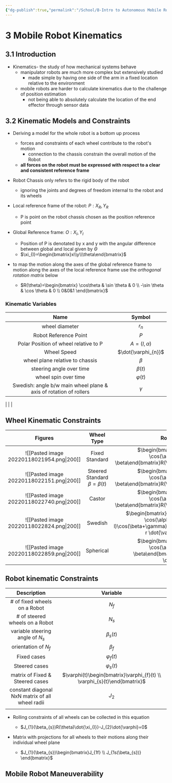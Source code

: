 ```yaml
---
{"dg-publish":true,"permalink":"/School/B-Intro to Autonomous Mobile Robots/","title":"Introduction to Autonomous Mobile Robots","tags":["book/textbook/MTRE"]}
---
```




# 3 Mobile Robot Kinematics

## 3.1 Introduction
- Kinematics- the study of how mechanical systems behave
	- manipulator robots are much more complex but extensively studied 
		- made simple by having one side of the arm in a fixed location relative to the environment
	- mobile robots are harder to calculate kinematics due to the challenge of position estimation
		- not being able to absolutely calculate the location of the end effector through sensor data

## 3.2 Kinematic Models and Constraints
- Deriving a model for the whole robot is a bottom up process
	- forces and constraints of each wheel contribute to the robot's motion
		- connection to the chassis constrain the overall motion of the Robot
	- **all forces on the robot must be expressed with respect to a clear and consistent reference frame**

- Robot Chassis only refers to the rigid body of the robot
	- ignoring the joints and degrees of freedom internal to the robot and its wheels

- Local reference frame of the robot: $P:{X_{R},Y_{R}}$ 
	- P is point on the robot chassis chosen as the position reference point
- Global Reference frame: $O:X_{I},Y_{I}$ 
	- Position of P is denotated by x and y with the angular difference between global and local given by $\Theta$ 
	-  $\xi_{I}=\begin{bmatrix}x\\y\\\theta\end{bmatrix}$ 
- to map the motion along the axes of the global reference frame to motion along the axes of the local reference frame use the *orthogonal rotation matrix* below
	-  $R(\theta)=\begin{bmatrix} \cos\theta & \sin \theta & 0 \\ -\sin \theta & \cos \theta & 0 \\ 0&0&1 \end{bmatrix}$ 

### Kinematic Variables

|                               Name                                |       Symbol        |
|:-----------------------------------------------------------------:|:-------------------:|
|                          wheel diameter                           |       $r_{n}$       |
|                       Robot Reference Point                       |         $P$         |
|               Polar Position of wheel relative to P               |   $A=(l,\alpha)$    |
|                            Wheel Speed                            | $\dot{\varphi_{n}}$ |
|                  wheel plane relative to chassis                  |       $\beta$       |
|                     steering angle over time                      |     $\beta(t)$      |
|                       wheel spin over time                        |    $\varphi(t)$     |
| Swedish: angle b/w main wheel plane & axis of rotation of rollers |      $\gamma$       |

|                                                                   |                     |


## Wheel Kinematic Constraints

|                  Figures                  |            Wheel Type             |                                                        Rolling Constraint                                                        |                                                                   Sliding Constraint                                                                   |
|:-----------------------------------------:|:---------------------------------:|:--------------------------------------------------------------------------------------------------------------------------------:|:------------------------------------------------------------------------------------------------------------------------------------------------------:|
| ![[Pasted image 20220118021954.png\|200]] |          Fixed Standard           |                   $\begin{bmatrix}\sin(\alpha+\beta)&-\cos(\alpha+\beta)&(-l)\cos \beta\end{bmatrix}R(\theta)\dot{\xi_I}-r\dot{\varphi}=0$                   |                                      $\begin{bmatrix}\cos(\alpha+\beta)&\sin(\alpha+\beta)&l\sin \beta\end{bmatrix}R(\theta) \dot{\xi_{I}}=0$                                      | 
|   ![[Pasted image 20220118022151.png\|200]]    | Steered Standard $\beta=\beta(t)$ |                   $\begin{bmatrix}\sin(\alpha+\beta)&-\cos(\alpha+\beta)&(-l)\cos \beta\end{bmatrix}R(\theta)\dot{\xi_I}-r\dot{\varphi}=0$                   |                                      $\begin{bmatrix}\cos(\alpha+\beta)&\sin(\alpha+\beta)&l\sin \beta\end{bmatrix}R(\theta) \dot{\xi_{I}}=0$                                      | 
|   ![[Pasted image 20220118022740.png\|200]]    |              Castor               |                   $\begin{bmatrix}\sin(\alpha+\beta)&-\cos(\alpha+\beta)&(-l)\cos \beta\end{bmatrix}R(\theta)\dot{\xi_I}-r\dot{\varphi}=0$                   |                              $\begin{bmatrix}\cos(\alpha+\beta)&\sin(\alpha+\beta)d&l\sin \beta\end{bmatrix}R(\theta)\dot{\xi_{I}}+d \dot{\beta}=0$                               | 
|   ![[Pasted image 20220118022824.png\|200]]    |              Swedish              | $\begin{bmatrix}\sin(\alpha+\beta+\gamma)&-\cos(\alpha+\beta+\gamma)&(-l)\cos(\beta+\gamma)\end{bmatrix}R(\theta)\dot{\xi_{I}}-r \dot{\varphi}\cos \gamma=0$ | $\begin{bmatrix}\cos(\alpha+\beta+\gamma)&\sin(\alpha+\beta+\gamma)&l\sin(\beta+\gamma)\end{bmatrix}R(\theta) \dot{\xi_{I}}-r \dot{\varphi}\sin \gamma-r_{sw}\dot{\varphi_{sw}}=0$ |
|   ![[Pasted image 20220118022859.png\|200]]    |             Spherical             |                 $\begin{bmatrix}\sin(\alpha+\beta)&-\cos(\alpha+\beta)&(-l)\cos \beta\end{bmatrix}R(\theta)\dot{\xi_{I}}-r \dot{\varphi}=0$                  | $\begin{bmatrix}\cos(\alpha+\beta)&\sin(\alpha+\beta)&l\sin \beta\end{bmatrix}R(\theta)\dot{\xi_{I}}=0$                                                                                                                                                        |


## Robot kinematic Constraints
|                   Description                   |     Variable     |
|:-----------------------------------------------:|:----------------:|
|          # of fixed wheels on a Robot           |     $N_{f}$      |
|         # of steered wheels on a Robot          |     $N_{s}$      |
|       variable steering angle of $N_{s}$        |  $\beta_{s}(t)$  |
|             orientation of $N_{f}$              |   $\beta_{f}$    |
|                   Fixed cases                   | $\varphi_{f}(t)$ |
|                  Steered cases                  | $\varphi_{s}(t)$ |
|         matrix of Fixed & Steered cases         |   $\varphi(t)\begin{bmatrix}\varphi_{f}(t) \\ \varphi_{s}(t)\end{bmatrix}$   |
| constant diagonal NxN matrix of all wheel radii |     $J_{2}$      |
|                                                 |                  |

- Rolling constraints of all wheels can be collected in this equation
	-  $J_{1}(\beta_{s})R(\theta)\dot{\xi_{I}}-J_{2}\dot{\varphi}=0$  

- Matrix with projections for all wheels to their motions along their individual wheel plane
	-  $J_{1}(\beta_{s})\begin{bmatrix}J_{1f} \\ J_{1s(\beta_{s})} \end{bmatrix}$ 



## Mobile Robot Maneuverability

